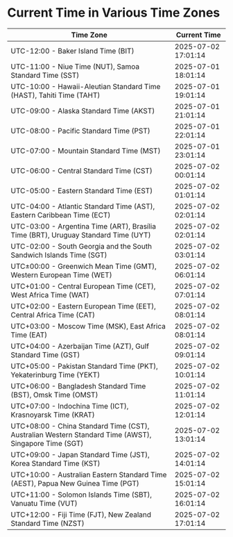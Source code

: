 # Current Time in Various Time Zones

| Time Zone | Current Time |
|-----------|--------------|
| UTC-12:00 - Baker Island Time (BIT) | 2025-07-02 17:01:14 |
| UTC-11:00 - Niue Time (NUT), Samoa Standard Time (SST) | 2025-07-01 18:01:14 |
| UTC-10:00 - Hawaii-Aleutian Standard Time (HAST), Tahiti Time (TAHT) | 2025-07-01 19:01:14 |
| UTC-09:00 - Alaska Standard Time (AKST) | 2025-07-01 21:01:14 |
| UTC-08:00 - Pacific Standard Time (PST) | 2025-07-01 22:01:14 |
| UTC-07:00 - Mountain Standard Time (MST) | 2025-07-01 23:01:14 |
| UTC-06:00 - Central Standard Time (CST) | 2025-07-02 00:01:14 |
| UTC-05:00 - Eastern Standard Time (EST) | 2025-07-02 01:01:14 |
| UTC-04:00 - Atlantic Standard Time (AST), Eastern Caribbean Time (ECT) | 2025-07-02 02:01:14 |
| UTC-03:00 - Argentina Time (ART), Brasília Time (BRT), Uruguay Standard Time (UYT) | 2025-07-02 02:01:14 |
| UTC-02:00 - South Georgia and the South Sandwich Islands Time (SGT) | 2025-07-02 03:01:14 |
| UTC±00:00 - Greenwich Mean Time (GMT), Western European Time (WET) | 2025-07-02 06:01:14 |
| UTC+01:00 - Central European Time (CET), West Africa Time (WAT) | 2025-07-02 07:01:14 |
| UTC+02:00 - Eastern European Time (EET), Central Africa Time (CAT) | 2025-07-02 08:01:14 |
| UTC+03:00 - Moscow Time (MSK), East Africa Time (EAT) | 2025-07-02 08:01:14 |
| UTC+04:00 - Azerbaijan Time (AZT), Gulf Standard Time (GST) | 2025-07-02 09:01:14 |
| UTC+05:00 - Pakistan Standard Time (PKT), Yekaterinburg Time (YEKT) | 2025-07-02 10:01:14 |
| UTC+06:00 - Bangladesh Standard Time (BST), Omsk Time (OMST) | 2025-07-02 11:01:14 |
| UTC+07:00 - Indochina Time (ICT), Krasnoyarsk Time (KRAT) | 2025-07-02 12:01:14 |
| UTC+08:00 - China Standard Time (CST), Australian Western Standard Time (AWST), Singapore Time (SGT) | 2025-07-02 13:01:14 |
| UTC+09:00 - Japan Standard Time (JST), Korea Standard Time (KST) | 2025-07-02 14:01:14 |
| UTC+10:00 - Australian Eastern Standard Time (AEST), Papua New Guinea Time (PGT) | 2025-07-02 15:01:14 |
| UTC+11:00 - Solomon Islands Time (SBT), Vanuatu Time (VUT) | 2025-07-02 16:01:14 |
| UTC+12:00 - Fiji Time (FJT), New Zealand Standard Time (NZST) | 2025-07-02 17:01:14 |
